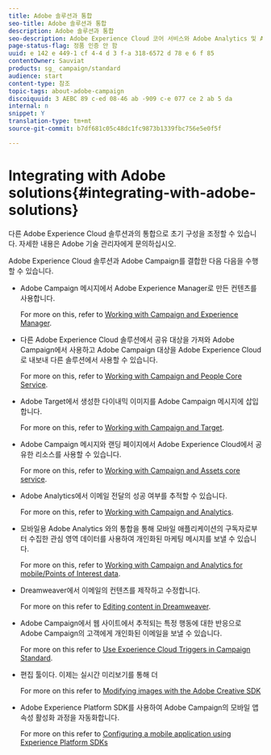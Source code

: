 ```yaml
---
title: Adobe 솔루션과 통합
seo-title: Adobe 솔루션과 통합
description: Adobe 솔루션과 통합
seo-description: Adobe Experience Cloud 코어 서비스와 Adobe Analytics 및 Adobe Experience Manager와 같은 솔루션을 통해 심도 있는 인사이트 및 편리한 컨텐츠 관리를 통해 Adobe Campaign 전략을 향상시킬 수 있는 방법을 살펴볼 수 있습니다.
page-status-flag: 정품 인증 안 함
uuid: e 142 e 449-1 cf 4-4 d 3 f-a 318-6572 d 78 e 6 f 85
contentOwner: Sauviat
products: sg_ campaign/standard
audience: start
content-type: 참조
topic-tags: about-adobe-campaign
discoiquuid: 3 AEBC 89 c-ed 08-46 ab -909 c-e 077 ce 2 ab 5 da
internal: n
snippet: Y
translation-type: tm+mt
source-git-commit: b7df681c05c48dc1fc9873b1339fbc756e5e0f5f

---
```



# Integrating with Adobe solutions{#integrating-with-adobe-solutions}

다른 Adobe Experience Cloud 솔루션과의 통합으로 초기 구성을 조정할 수 있습니다. 자세한 내용은 Adobe 기술 관리자에게 문의하십시오.

Adobe Experience Cloud 솔루션과 Adobe Campaign를 결합한 다음 다음을 수행할 수 있습니다.

* Adobe Campaign 메시지에서 Adobe Experience Manager로 만든 컨텐츠를 사용합니다.

   For more on this, refer to [Working with Campaign and Experience Manager](../../integrating/using/integrating-with-experience-manager.md).

* 다른 Adobe Experience Cloud 솔루션에서 공유 대상을 가져와 Adobe Campaign에서 사용하고 Adobe Campaign 대상을 Adobe Experience Cloud로 내보내 다른 솔루션에서 사용할 수 있습니다.

   For more on this, refer to [Working with Campaign and People Core Service](../../integrating/using/about-campaign-audience-manager-or-people-core-service-integration.md).

* Adobe Target에서 생성한 다이내믹 이미지를 Adobe Campaign 메시지에 삽입합니다.

   For more on this, refer to [Working with Campaign and Target](../../integrating/using/about-campaign-target-integration.md).

* Adobe Campaign 메시지와 랜딩 페이지에서 Adobe Experience Cloud에서 공유한 리소스를 사용할 수 있습니다.

   For more on this, refer to [Working with Campaign and Assets core service](../../integrating/using/working-with-campaign-and-assets-core-service.md).

* Adobe Analytics에서 이메일 전달의 성공 여부를 추적할 수 있습니다.

   For more on this, refer to [Working with Campaign and Analytics](../../integrating/using/about-campaign-analytics-integration.md).

* 모바일용 Adobe Analytics 와의 통합을 통해 모바일 애플리케이션의 구독자로부터 수집한 관심 영역 데이터를 사용하여 개인화된 마케팅 메시지를 보낼 수 있습니다.

   For more on this, refer to [Working with Campaign and Analytics for mobile/Points of Interest data](../../integrating/using/about-campaign-points-of-interest-data-integration.md).

* Dreamweaver에서 이메일의 컨텐츠를 제작하고 수정합니다.

   For more on this refer to [Editing content in Dreamweaver](../../designing/using/about-email-content-design.md#editing-content-in-dreamweaver).

* Adobe Campaign에서 웹 사이트에서 추적되는 특정 행동에 대한 반응으로 Adobe Campaign의 고객에게 개인화된 이메일을 보낼 수 있습니다.

   For more on this refer to [Use Experience Cloud Triggers in Campaign Standard](../../integrating/using/about-adobe-experience-cloud-triggers.md).

* 편집 툴이다. 이제는 실시간 미리보기를 통해 더

   For more on this refer to [Modifying images with the Adobe Creative SDK](../../designing/using/modifying-images-with-the-adobe-creative-sdk.md)

* Adobe Experience Platform SDK를 사용하여 Adobe Campaign의 모바일 앱 속성 활성화 과정을 자동화합니다.

   For more on this refer to [Configuring a mobile application using Experience Platform SDKs](https://helpx.adobe.com/campaign/kb/configuring-app-sdk.html)

